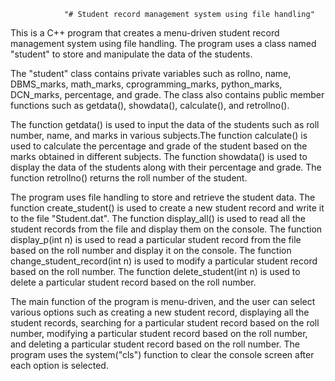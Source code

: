                 "# Student record management system using file handling" 

This is a C++ program that creates a menu-driven student record management system using file handling. The program uses a class named "student" to store and manipulate the data of the students.

The "student" class contains private variables such as rollno, name, DBMS_marks, math_marks, cprogramming_marks, python_marks, DCN_marks, percentage, and grade. The class also contains public member functions such as getdata(), showdata(), calculate(), and retrollno().

The function getdata() is used to input the data of the students such as roll number, name, and marks in various subjects.The function calculate() is used to calculate the percentage and grade of the student based on the marks obtained in different subjects. The function showdata() is used to display the data of the students along with their percentage and grade. The function retrollno() returns the roll number of the student.

The program uses file handling to store and retrieve the student data. The function create_student() is used to create a new student record and write it to the file "Student.dat". The function display_all() is used to read all the student records from the file and display them on the console. The function display_p(int n) is used to read a particular student record from the file based on the roll number and display it on the console. The function change_student_record(int n) is used to modify a particular student record based on the roll number. The function delete_student(int n) is used to delete a particular student record based on the roll number.

The main function of the program is menu-driven, and the user can select various options such as creating a new student record, displaying all the student records, searching for a particular student record based on the roll number, modifying a particular student record based on the roll number, and deleting a particular student record based on the roll number. The program uses the system("cls") function to clear the console screen after each option is selected.
